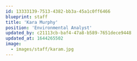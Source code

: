 ```yaml
---
id: 13333139-7513-4382-bb3a-45a1c0ff6466
blueprint: staff
title: 'Kara Murphy'
position: 'Environmental Analyst'
updated_by: c21113cb-baf4-47a8-b589-7651dece9448
updated_at: 1644265502
image:
  - images/staff/karam.jpg
---
```

